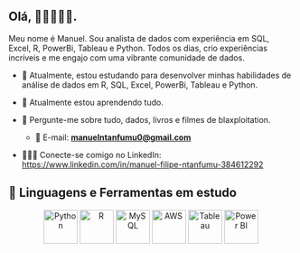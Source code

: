 ## Olá, 👋🏾👩🏾‍💻.

Meu nome é Manuel. Sou analista de dados com experiência em SQL, Excel, R, PowerBi, Tableau e Python. Todos os dias, crio experiências incríveis e me engajo com uma vibrante comunidade de dados.

* 🔭 Atualmente, estou estudando para desenvolver minhas habilidades de análise de dados em R, SQL, Excel, PowerBi, Tableau e Python.
* 🌱 Atualmente estou aprendendo tudo.
* 💬 Pergunte-me sobre tudo, dados, livros e filmes de blaxploitation.


  * 📧 E-mail: <strong>manuelntanfumu0@gmail.com</strong> <br>
* 👩🏾‍💻 Conecte-se comigo no LinkedIn: https://www.linkedin.com/in/manuel-filipe-ntanfumu-384612292
 

## 🚀 Linguagens e Ferramentas em estudo

<p align="center">
  <img src="https://cdn.jsdelivr.net/gh/devicons/devicon/icons/python/python-original-wordmark.svg" height="60" alt="Python" />
  <img src="https://cdn.jsdelivr.net/gh/devicons/devicon/icons/r/r-original.svg" height="60" alt="R" />
  <img src="https://cdn.jsdelivr.net/gh/devicons/devicon/icons/mysql/mysql-original-wordmark.svg" height="60" alt="MySQL" />
  <img src="https://cdn.jsdelivr.net/gh/devicons/devicon/icons/amazonwebservices/amazonwebservices-original-wordmark.svg" height="60" alt="AWS" />
  <img src="https://upload.wikimedia.org/wikipedia/commons/4/4b/Tableau_Logo.png" height="60" alt="Tableau" />
  <img src="https://img.icons8.com/color/96/000000/power-bi.png" height="60" alt="Power BI" />
</p>




